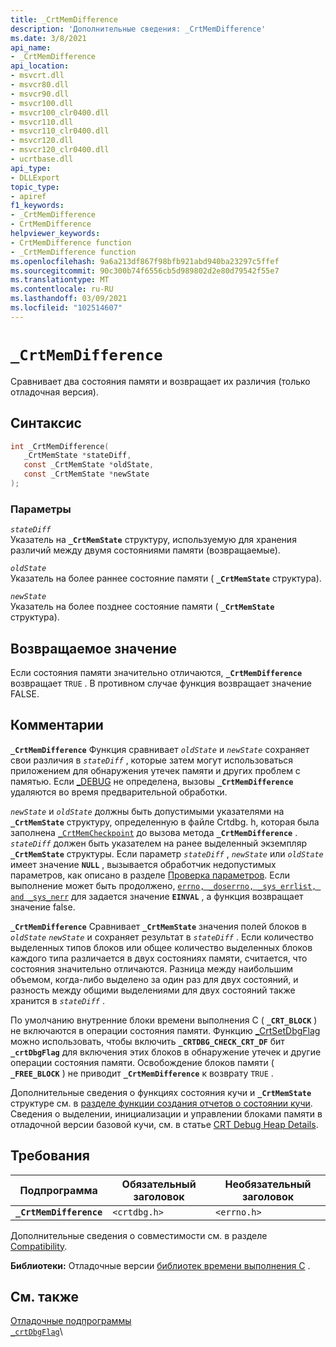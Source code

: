 ```yaml
---
title: _CrtMemDifference
description: 'Дополнительные сведения: _CrtMemDifference'
ms.date: 3/8/2021
api_name:
- _CrtMemDifference
api_location:
- msvcrt.dll
- msvcr80.dll
- msvcr90.dll
- msvcr100.dll
- msvcr100_clr0400.dll
- msvcr110.dll
- msvcr110_clr0400.dll
- msvcr120.dll
- msvcr120_clr0400.dll
- ucrtbase.dll
api_type:
- DLLExport
topic_type:
- apiref
f1_keywords:
- _CrtMemDifference
- CrtMemDifference
helpviewer_keywords:
- CrtMemDifference function
- _CrtMemDifference function
ms.openlocfilehash: 9a6a213df867f98bfb921abd940ba23297c5ffef
ms.sourcegitcommit: 90c300b74f6556cb5d989802d2e80d79542f55e7
ms.translationtype: MT
ms.contentlocale: ru-RU
ms.lasthandoff: 03/09/2021
ms.locfileid: "102514607"
---
```

# `_CrtMemDifference`

Сравнивает два состояния памяти и возвращает их различия (только отладочная версия).

## <a name="syntax"></a>Синтаксис

```C
int _CrtMemDifference(
   _CrtMemState *stateDiff,
   const _CrtMemState *oldState,
   const _CrtMemState *newState
);
```

### <a name="parameters"></a>Параметры

*`stateDiff`*\
Указатель на **`_CrtMemState`** структуру, используемую для хранения различий между двумя состояниями памяти (возвращаемые).

*`oldState`*\
Указатель на более раннее состояние памяти ( **`_CrtMemState`** структура).

*`newState`*\
Указатель на более позднее состояние памяти ( **`_CrtMemState`** структура).

## <a name="return-value"></a>Возвращаемое значение

Если состояния памяти значительно отличаются, **`_CrtMemDifference`** возвращает `TRUE` . В противном случае функция возвращает значение FALSE.

## <a name="remarks"></a>Комментарии

**`_CrtMemDifference`** Функция сравнивает *`oldState`* и *`newState`* сохраняет свои различия в *`stateDiff`* , которые затем могут использоваться приложением для обнаружения утечек памяти и других проблем с памятью. Если [_DEBUG](../../c-runtime-library/debug.md) не определена, вызовы **`_CrtMemDifference`** удаляются во время предварительной обработки.

*`newState`* и *`oldState`* должны быть допустимыми указателями на **`_CrtMemState`** структуру, определенную в файле Crtdbg. h, которая была заполнена [`_CrtMemCheckpoint`](crtmemcheckpoint.md) до вызова метода **`_CrtMemDifference`** . *`stateDiff`* должен быть указателем на ранее выделенный экземпляр **`_CrtMemState`** структуры. Если параметр *`stateDiff`* , *`newState`* или *`oldState`* имеет значение **`NULL`** , вызывается обработчик недопустимых параметров, как описано в разделе [Проверка параметров](../../c-runtime-library/parameter-validation.md). Если выполнение может быть продолжено, [`errno, _doserrno, _sys_errlist, and _sys_nerr`](../../c-runtime-library/errno-doserrno-sys-errlist-and-sys-nerr.md) для задается значение **`EINVAL`** , а функция возвращает значение false.

**`_CrtMemDifference`** Сравнивает **`_CrtMemState`** значения полей блоков в *`oldState`* *`newState`* и сохраняет результат в *`stateDiff`* . Если количество выделенных типов блоков или общее количество выделенных блоков каждого типа различается в двух состояниях памяти, считается, что состояния значительно отличаются. Разница между наибольшим объемом, когда-либо выделено за один раз для двух состояний, и разность между общими выделениями для двух состояний также хранится в *`stateDiff`* .

По умолчанию внутренние блоки времени выполнения C ( **`_CRT_BLOCK`** ) не включаются в операции состояния памяти. Функцию [_CrtSetDbgFlag](crtsetdbgflag.md) можно использовать, чтобы включить **`_CRTDBG_CHECK_CRT_DF`** бит **`_crtDbgFlag`** для включения этих блоков в обнаружение утечек и другие операции состояния памяти. Освобождение блоков памяти ( **`_FREE_BLOCK`** ) не приводит **`_CrtMemDifference`** к возврату `TRUE` .

Дополнительные сведения о функциях состояния кучи и **`_CrtMemState`** структуре см. в [разделе функции создания отчетов о состоянии кучи](/visualstudio/debugger/crt-debug-heap-details). Сведения о выделении, инициализации и управлении блоками памяти в отладочной версии базовой кучи, см. в статье [CRT Debug Heap Details](/visualstudio/debugger/crt-debug-heap-details).

## <a name="requirements"></a>Требования

|Подпрограмма|Обязательный заголовок|Необязательный заголовок|
|-------------|---------------------|---------------------|
|**`_CrtMemDifference`**|`<crtdbg.h>`|`<errno.h>`|

Дополнительные сведения о совместимости см. в разделе [Compatibility](../../c-runtime-library/compatibility.md).

**Библиотеки:** Отладочные версии [библиотек времени выполнения C](../../c-runtime-library/crt-library-features.md) .

## <a name="see-also"></a>См. также

[Отладочные подпрограммы](../../c-runtime-library/debug-routines.md)\
[`_crtDbgFlag`](../../c-runtime-library/crtdbgflag.md)\
